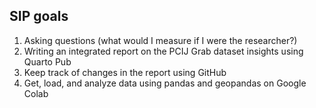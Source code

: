 ## SIP goals
1. Asking questions (what would I measure if I were the researcher?)
2. Writing an integrated report on the PCIJ Grab dataset insights using Quarto Pub 
3. Keep track of changes in the report using GitHub
4. Get, load, and analyze data using pandas and geopandas on Google Colab
